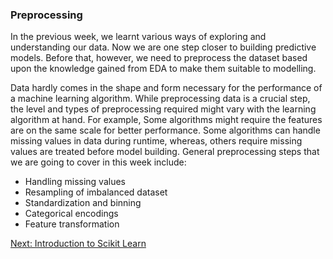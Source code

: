 ### Preprocessing

In the previous week, we learnt various ways of exploring and understanding our data. Now we are one step closer to building predictive models. Before that, however, we need to preprocess the dataset based upon the knowledge gained from EDA to make them suitable to modelling.

Data hardly comes in the shape and form necessary for the performance of a machine learning algorithm. While preprocessing data is a crucial step, the level and types of preprocessing required might vary with the learning algorithm at hand. For example, Some algorithms might require the features are on the same scale for better performance. Some algorithms can handle missing values in data during runtime, whereas, others require missing values are treated before model building. General preprocessing steps that we are going to cover in this week include:

- Handling missing values
- Resampling of imbalanced dataset
- Standardization and binning
- Categorical encodings
- Feature transformation 


[Next: Introduction to Scikit Learn](https://github.com/abanskota/t81_577_data_science/blob/master/weekly_materials/week8/docs/intro-to-scikit-learn.md)
